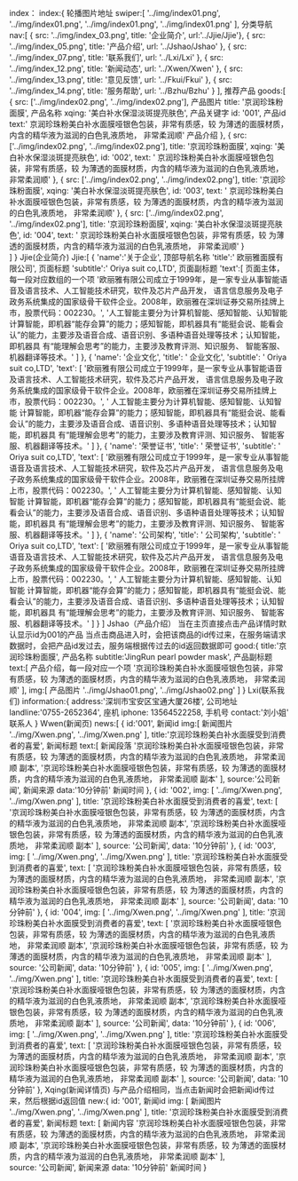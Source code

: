 index：
	index:{
		轮播图片地址
      swiper:[
        '../img/index01.png',
        '../img/index01.png',
        '../img/index01.png',
        '../img/index01.png'
      ],
	  分类导航
      nav:[
        { src: '../img/index_03.png', title: '企业简介', url:'../Jjie/Jjie'},
        { src: '../img/index_05.png', title: '产品介绍', url: '../Jshao/Jshao' },
        { src: '../img/index_07.png', title: '联系我们', url: '../Lxi/Lxi' },
        { src: '../img/index_12.png', title: '新闻动态', url: '../Xwen/Xwen' },
        { src: '../img/index_13.png', title: '意见反馈', url: '../Fkui/Fkui' },
        { src: '../img/index_14.png', title: '服务帮助', url: '../Bzhu/Bzhu' }
      ],
	  推荐产品
      goods:[
        { 
          src: ['../img/index02.png', '../img/index02.png'],     产品图片
          title: '京润珍珠粉面膜',								 产品名称
          xqing: '美白补水保湿淡斑提亮肤色',					 产品关键字
          id: '001', 											 产品id
          text:' 京润珍珠粉美白补水面膜哑银色包装，非常有质感，较 为薄透的面膜材质，内含的精华液为滋润的白色乳液质地， 非常柔润顺'   产品介绍
        }, {
          src: ['../img/index02.png', '../img/index02.png'],
          title: '京润珍珠粉面膜',
          xqing: '美白补水保湿淡斑提亮肤色',
          id: '002',
          text: ' 京润珍珠粉美白补水面膜哑银色包装，非常有质感，较 为薄透的面膜材质，内含的精华液为滋润的白色乳液质地， 非常柔润顺'
        }, {
          src: ['../img/index02.png', '../img/index02.png'],
          title: '京润珍珠粉面膜',
          xqing: '美白补水保湿淡斑提亮肤色',
          id: '003',
          text: ' 京润珍珠粉美白补水面膜哑银色包装，非常有质感，较 为薄透的面膜材质，内含的精华液为滋润的白色乳液质地， 非常柔润顺'
        }, {
          src: ['../img/index02.png', '../img/index02.png'],
          title: '京润珍珠粉面膜',
          xqing: '美白补水保湿淡斑提亮肤色',
          id: '004',
          text: ' 京润珍珠粉美白补水面膜哑银色包装，非常有质感，较 为薄透的面膜材质，内含的精华液为滋润的白色乳液质地， 非常柔润顺'
        }  
      ]
    }
Jjie(企业简介)
	Jjie:[
      {
        'name':'关于企业',                 顶部导航名称
        'title':' 欧丽雅面膜有限公司',     页面标题
        'subtitle':' Oriya suit co,LTD',    页面副标题
        'text':[  页面主体，                每一段对应数组的一个项
          '欧丽雅有限公司成立于1999年，是一家专业从事智能语音及语言技术、人工智能技术研究，软件及芯片产品开发， 语言信息服务及电子政务系统集成的国家级骨干软件企业。2008年，欧丽雅在深圳证券交易所挂牌上市，股票代码：002230。',
          '人工智能主要分为计算机智能、感知智能、认知智能 计算智能，即机器“能存会算”的能力；感知智能，即机器具有“能挺会说、能看会认”的能力，主要涉及语音合成、语音识别、多语种语音处理等技术；认知智能，即机器具 有“能理解会思考”的能力，主要涉及教育评测、知识服务、 智能客服、机器翻译等技术。'
        ]
      },
      {
        'name': '企业文化',
        'title': ' 企业文化',
        'subtitle': ' Oriya suit co,LTD',
        'text': [
          '欧丽雅有限公司成立于1999年，是一家专业从事智能语音及语言技术、人工智能技术研究，软件及芯片产品开发， 语言信息服务及电子政务系统集成的国家级骨干软件企业。2008年，欧丽雅在深圳证券交易所挂牌上市，股票代码：002230。',
          '  人工智能主要分为计算机智能、感知智能、认知智能 计算智能，即机器“能存会算”的能力；感知智能，即机器具有“能挺会说、能看会认”的能力，主要涉及语音合成、语音识别、多语种语音处理等技术；认知智能，即机器具 有“能理解会思考”的能力，主要涉及教育评测、知识服务、 智能客服、机器翻译等技术。'
        ]
      },
      {
        'name': '荣誉证书',
        'title': ' 荣誉证书',
        'subtitle': ' Oriya suit co,LTD',
        'text': [
          '欧丽雅有限公司成立于1999年，是一家专业从事智能语音及语言技术、人工智能技术研究，软件及芯片产品开发， 语言信息服务及电子政务系统集成的国家级骨干软件企业。2008年，欧丽雅在深圳证券交易所挂牌上市，股票代码：002230。',
          '  人工智能主要分为计算机智能、感知智能、认知智能 计算智能，即机器“能存会算”的能力；感知智能，即机器具有“能挺会说、能看会认”的能力，主要涉及语音合成、语音识别、多语种语音处理等技术；认知智能，即机器具 有“能理解会思考”的能力，主要涉及教育评测、知识服务、 智能客服、机器翻译等技术。'
        ]
      },
      {
        'name': '公司架构',
        'title': ' 公司架构',
        'subtitle': ' Oriya suit co,LTD',
        'text': [
          '欧丽雅有限公司成立于1999年，是一家专业从事智能语音及语言技术、人工智能技术研究，软件及芯片产品开发， 语言信息服务及电子政务系统集成的国家级骨干软件企业。2008年，欧丽雅在深圳证券交易所挂牌上市，股票代码：002230。',
          '  人工智能主要分为计算机智能、感知智能、认知智能 计算智能，即机器“能存会算”的能力；感知智能，即机器具有“能挺会说、能看会认”的能力，主要涉及语音合成、语音识别、多语种语音处理等技术；认知智能，即机器具 有“能理解会思考”的能力，主要涉及教育评测、知识服务、 智能客服、机器翻译等技术。'
        ]
      }
    ]
Jshao（产品介绍）
	当在主页直接点击产品详情时默认显示id为001的产品
	当点击商品进入时，会把该商品的id传过来，在服务端请求数据时，会把产品id发过去，服务端根据传过去的id返回数据即可
	 good:{
        title:'京润珍珠粉面膜',									产品名称
        subtitle:'JingRun pearl powder mask',					产品副标题
        text:[													产品介绍，每一段对应一个项
          '京润珍珠粉美白补水面膜哑银色包装，非常有质感，较 为薄透的面膜材质，内含的精华液为滋润的白色乳液质地， 非常柔润顺'
        ],
        img:[													产品图片
          '../img/Jshao01.png',
          '../img/Jshao02.png'
        ]
      }
Lxi(联系我们)
	information:{
      address:'深圳市宝安区宝通大厦26楼',  公司地址
      landline:'0755-2652364',			   座机
      iphone: 13564522258,				   手机号
      contact:'刘小姐'						联系人
    }
Wwen(新闻页)
	news:[
      {
        id:'001',						新闻id
        img:[							新闻图片
          '../img/Xwen.png',
          '../img/Xwen.png'
        ],
        title:'京润珍珠粉美白补水面膜受到消费者的喜爱',		新闻标题
        text:[												新闻段落
          '京润珍珠粉美白补水面膜哑银色包装，非常有质感，较 为薄透的面膜材质，内含的精华液为滋润的白色乳液质地， 非常柔润顺 副本',
          '京润珍珠粉美白补水面膜哑银色包装，非常有质感，较 为薄透的面膜材质，内含的精华液为滋润的白色乳液质地， 非常柔润顺 副本'
        ],
        source:'公司新闻',									新闻来源
        data:'10分钟前'										新闻时间
      }, {
        id: '002',
        img: [
          '../img/Xwen.png',
          '../img/Xwen.png'
        ],
        title: '京润珍珠粉美白补水面膜受到消费者的喜爱',
        text: [
          '京润珍珠粉美白补水面膜哑银色包装，非常有质感，较 为薄透的面膜材质，内含的精华液为滋润的白色乳液质地， 非常柔润顺 副本',
          '京润珍珠粉美白补水面膜哑银色包装，非常有质感，较 为薄透的面膜材质，内含的精华液为滋润的白色乳液质地， 非常柔润顺 副本'
        ],
        source: '公司新闻',
        data: '10分钟前'
      }, {
        id: '003',
        img: [
          '../img/Xwen.png',
          '../img/Xwen.png'
        ],
        title: '京润珍珠粉美白补水面膜受到消费者的喜爱',
        text: [
          '京润珍珠粉美白补水面膜哑银色包装，非常有质感，较 为薄透的面膜材质，内含的精华液为滋润的白色乳液质地， 非常柔润顺 副本',
          '京润珍珠粉美白补水面膜哑银色包装，非常有质感，较 为薄透的面膜材质，内含的精华液为滋润的白色乳液质地， 非常柔润顺 副本'
        ],
        source: '公司新闻',
        data: '10分钟前'
      }, {
        id: '004',
        img: [
          '../img/Xwen.png',
          '../img/Xwen.png'
        ],
        title: '京润珍珠粉美白补水面膜受到消费者的喜爱',
        text: [
          '京润珍珠粉美白补水面膜哑银色包装，非常有质感，较 为薄透的面膜材质，内含的精华液为滋润的白色乳液质地， 非常柔润顺 副本',
          '京润珍珠粉美白补水面膜哑银色包装，非常有质感，较 为薄透的面膜材质，内含的精华液为滋润的白色乳液质地， 非常柔润顺 副本'
        ],
        source: '公司新闻',
        data: '10分钟前'
      }, {
        id: '005',
        img: [
          '../img/Xwen.png',
          '../img/Xwen.png'
        ],
        title: '京润珍珠粉美白补水面膜受到消费者的喜爱',
        text: [
          '京润珍珠粉美白补水面膜哑银色包装，非常有质感，较 为薄透的面膜材质，内含的精华液为滋润的白色乳液质地， 非常柔润顺 副本',
          '京润珍珠粉美白补水面膜哑银色包装，非常有质感，较 为薄透的面膜材质，内含的精华液为滋润的白色乳液质地， 非常柔润顺 副本'
        ],
        source: '公司新闻',
        data: '10分钟前'
      }, {
        id: '006',
        img: [
          '../img/Xwen.png',
          '../img/Xwen.png'
        ],
        title: '京润珍珠粉美白补水面膜受到消费者的喜爱',
        text: [
          '京润珍珠粉美白补水面膜哑银色包装，非常有质感，较 为薄透的面膜材质，内含的精华液为滋润的白色乳液质地， 非常柔润顺 副本',
          '京润珍珠粉美白补水面膜哑银色包装，非常有质感，较 为薄透的面膜材质，内含的精华液为滋润的白色乳液质地， 非常柔润顺 副本'
        ],
        source: '公司新闻',
        data: '10分钟前'
      },
Xqing(新闻详情页)
	与产品介绍相同，当点击新闻时会把新闻id传过来，然后根据id返回值
	new:{
        id: '001',					新闻id
        img: [						新闻图片
          '../img/Xwen.png',
          '../img/Xwen.png'
        ],
        title: '京润珍珠粉美白补水面膜受到消费者的喜爱',	新闻标题
        text: [												新闻内容
          '京润珍珠粉美白补水面膜哑银色包装，非常有质感，较 为薄透的面膜材质，内含的精华液为滋润的白色乳液质地， 非常柔润顺 副本',
          '京润珍珠粉美白补水面膜哑银色包装，非常有质感，较 为薄透的面膜材质，内含的精华液为滋润的白色乳液质地， 非常柔润顺 副本'
        ],	
        source: '公司新闻',									新闻来源
        data: '10分钟前'									新闻时间
      }